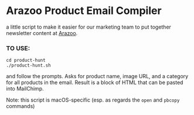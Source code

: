 # Arazoo Product Email Compiler

a little script to make it easier for our marketing team to put together newsletter content at [Arazoo](https://arazoo.com).

### TO USE:

```
cd product-hunt
./product-hunt.sh
```

and follow the prompts. Asks for product name, image URL, and a category for all products in the email. Result is a block of HTML that can be pasted into MailChimp.

Note: this script is macOS-specific (esp. as regards the `open` and `pbcopy` commands)
